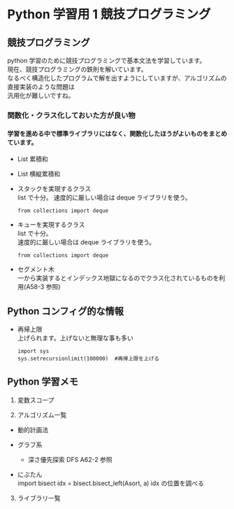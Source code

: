 # Python 学習用 1 競技プログラミング

## 競技プログラミング

python 学習のために競技プログラミングで基本文法を学習しています。  
 現在、競技プログラミングの鉄則を解いています。  
 なるべく構造化したプログラムで解を出すようにしていますが、アルゴリズムの直接実装のような問題は  
 汎用化が難しいですね。

### 関数化・クラス化しておいた方が良い物

#### 学習を進める中で標準ライブラリにはなく、関数化したほうがよいものをまとめています。

- List 累積和
- List 横縦累積和

- スタックを実現するクラス  
  list で十分。
  速度的に厳しい場合は deque ライブラリを使う。
  ```
  from collections import deque
  ```
- キューを実現するクラス  
  list で十分。  
  速度的に厳しい場合は deque ライブラリを使う。

  ```
  from collections import deque
  ```

- セグメント木  
  一から実装するとインデックス地獄になるのでクラス化されているものを利用(A58-3 参照)

## Python コンフィグ的な情報

- 再帰上限  
  上げられます。上げないと無理な事も多い
  ```
  import sys
  sys.setrecursionlimit(100000)  #再帰上限を上げる
  ```

## Python 学習メモ

1. 変数スコープ

2. アルゴリズム一覧

- 動的計画法
- グラフ系

  - 深さ優先探索 DFS
    A62-2 参照

- にぶたん  
  import bisect
  idx = bisect.bisect_left(Asort, a)
  idx の位置を調べる

3. ライブラリ一覧
